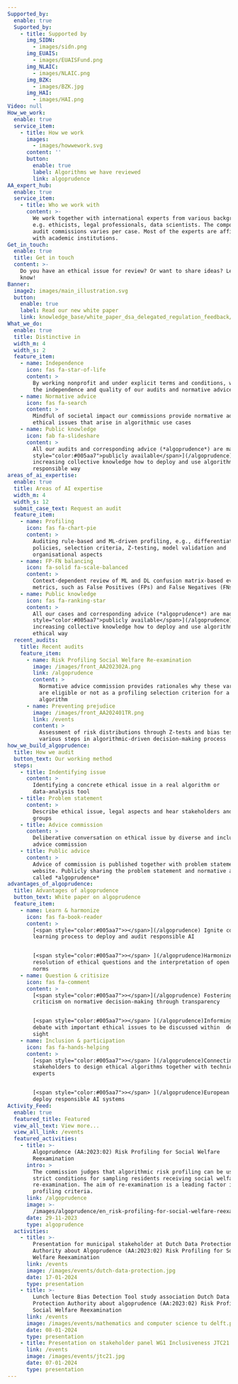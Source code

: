 ```yaml
---
Supported_by:
  enable: true
  Suported_by:
    - title: Supported by
      img_SIDN:
        - images/sidn.png
      img_EUAIS:
        - images/EUAISFund.png
      img_NLAIC:
        - images/NLAIC.png
      img_BZK:
        - images/BZK.jpg
      img_HAI:
        - images/HAI.png
Video: null
How_we_work:
  enable: true
  service_item:
    - title: How we work
      images:
        - images/howwework.svg
      content: ''
      button:
        enable: true
        label: Algorithms we have reviewed
        link: algoprudence
AA_expert_hub:
  enable: true
  service_item:
    - title: Who we work with
      content: >-
        We work together with international experts from various backgrounds,
        e.g. ethicists, legal professionals, data scientists. The composition of
        audit commissions varies per case. Most of the experts are affiliated
        with academic institutions.
Get_in_touch:
  enable: true
  title: Get in touch
  content: >-
    Do you have an ethical issue for review? Or want to share ideas? Let us
    know!
Banner:
  image2: images/main_illustration.svg
  button:
    enable: true
    label: Read our new white paper
    link: knowledge_base/white_paper_dsa_delegated_regulation_feedback/
What_we_do:
  enable: true
  title: Distinctive in
  width_m: 4
  width_s: 2
  feature_item:
    - name: Independence
      icon: fas fa-star-of-life
      content: >
        By working nonprofit and under explicit terms and conditions, we ensure
        the independence and quality of our audits and normative advice
    - name: Normative advice
      icon: fas fa-search
      content: >
        Mindful of societal impact our commissions provide normative advice on
        ethical issues that arise in algorithmic use cases
    - name: Public knowledge
      icon: fab fa-slideshare
      content: >
        All our audits and corresponding advice (*algoprudence*) are made [<span
        style="color:#005aa7">publicly available</span>](/algoprudence),
        increasing collective knowledge how to deploy and use algorithms in an
        responsible way
areas_of_ai_expertise:
  enable: true
  title: Areas of AI expertise
  width_m: 4
  width_s: 12
  submit_case_text: Request an audit
  feature_item:
    - name: Profiling
      icon: fas fa-chart-pie
      content: >
        Auditing rule-based and ML-driven profiling, e.g., differentiation
        policies, selection criteria, Z-testing, model validation and
        organisational aspects
    - name: FP-FN balancing
      icon: fa-solid fa-scale-balanced
      content: >
        Context-dependent review of ML and DL confusion matrix-based evaluation
        metrics, such as False Positives (FPs) and False Negatives (FNs)
    - name: Public knowledge
      icon: fas fa-ranking-star
      content: >
        All our cases and corresponding advice (*algoprudence*) are made [<span
        style="color:#005aa7">publicly available</span>](/algoprudence),
        increasing collective knowledge how to deploy and use algorithms in an
        ethical way
  recent_audits:
    title: Recent audits
    feature_item:
      - name: Risk Profiling Social Welfare Re-examination
        image: /images/front_AA202302A.png
        link: /algoprudence
        content: >
          Normative advice commission provides rationales why these variables
          are eligible or not as a profiling selection criterion for a xgboost
          algorithm
      - name: Preventing prejudice
        image: /images/front_AA202401TR.png
        link: /events
        content: >
          Assessment of risk distributions through Z-tests and bias test for
          various steps in algorithmic-driven decision-making process
how_we_build_algoprudence:
  title: How we audit
  button_text: Our working method
  steps:
    - title: Indentifying issue
      content: >
        Identifying a concrete ethical issue in a real algorithm or
        data-analysis tool
    - title: Problem statement
      content: >
        Describe ethical issue, legal aspects and hear stakeholders and affected
        groups
    - title: Advice commission
      content: >
        Deliberative conversation on ethical issue by diverse and inclusive
        advice commission
    - title: Public advice
      content: >
        Advice of commission is published together with problem statement on our
        website. Publicly sharing the problem statement and normative advice is
        called *algoprudence*
advantages_of_algoprudence:
  title: Advantages of algoprudence
  button_text: White paper on algoprudence
  feature_item:
    - name: Learn & harmonize
      icon: fas fa-book-reader
      content: >
        [<span style="color:#005aa7">></span>](/algoprudence) Ignite collective
        learning process to deploy and audit responsible AI


        [<span style="color:#005aa7">></span> ](/algoprudence)Harmonizes the
        resolution of ethical questions and the interpretation of open legal
        norms
    - name: Question & critisize
      icon: fas fa-comment
      content: >
        [<span style="color:#005aa7">></span>](/algoprudence) Fostering
        criticism on normative decision-making through transparency


        [<span style="color:#005aa7">></span> ](/algoprudence)Informing public
        debate with important ethical issues to be discussed within  democratic
        sight
    - name: Inclusion & participation
      icon: fas fa-hands-helping
      content: >
        [<span style="color:#005aa7">></span> ](/algoprudence)Connecting various
        stakeholders to design ethical algorithms together with technical
        experts


        [<span style="color:#005aa7">></span> ](/algoprudence)European answer to
        deploy responsible AI systems 
Activity_Feed:
  enable: true
  featured_title: Featured
  view_all_text: View more...
  view_all_link: /events
  featured_activities:
    - title: >-
        Algoprudence (AA:2023:02) Risk Profiling for Social Welfare
        Reexamination 
      intro: >
        The commission judges that algorithmic risk profiling can be used under
        strict conditions for sampling residents receiving social welfare for
        re-examination. The aim of re-examination is a leading factor in judging
        profiling criteria.
      link: /algoprudence
      image: >-
        /images/algoprudence/en_risk-profiling-for-social-welfare-reexamination-aa202302.png
      date: 29-11-2023
      type: algoprudence
  activities:
    - title: >-
        Presentation for municipal stakeholder at Dutch Data Protection
        Authority about Algoprudence (AA:2023:02) Risk Profiling for Social
        Welfare Reexamination 
      link: /events
      image: /images/events/dutch-data-protection.jpg
      date: 17-01-2024
      type: presentation
    - title: >-
        Lunch lecture Bias Detection Tool study association Dutch Data
        Protection Authority about algoprudence (AA:2023:02) Risk Profiling for
        Social Welfare Reexamination 
      link: /events
      image: /images/events/mathematics and computer science tu delft.png
      date: 08-01-2024
      type: presentation
    - title: Presentation on stakeholder panel WG1 Inclusiveness JTC21
      link: /events
      image: /images/events/jtc21.jpg
      date: 07-01-2024
      type: presentation
---
```
























































